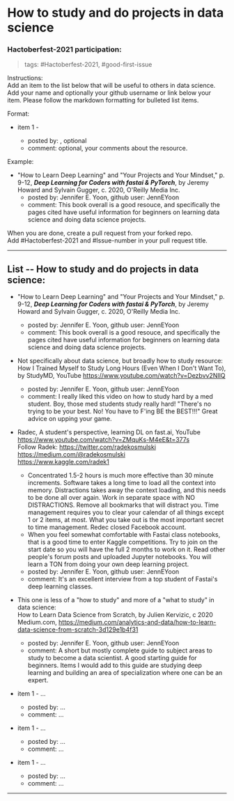 # How to study and do projects in data science  


### Hactoberfest-2021 participation:

> tags:  \#Hactoberfest-2021, \#good-first-issue  

Instructions:  
Add an item to the list below that will be useful to others in data science.  Add your name and optionally your github username or link below your item.  Please follow the markdown formatting for bulleted list items.  

Format:  

  * item 1 - <resource name and link>
      - posted by: <your name>, optional <your github username or link>  
      - comment: optional, your comments about the resource.  

Example:  

  * "How to Learn Deep Learning" and "Your Projects and Your Mindset," p. 9-12, ***Deep Learning for Coders with fastai & PyTorch***, by Jeremy Howard and Sylvain Gugger, c. 2020, O'Reilly Media Inc.    
      - posted by: Jennifer E. Yoon, github user: JennEYoon  
      - comment: This book overall is a good resouce, and specifically the pages cited have useful information for beginners on learning data science and doing data science projects.  

When you are done, create a pull request from your forked repo.  
Add #Hactoberfest-2021 and #Issue-number in your pull request title.  


-----  

## List -- How to study and do projects in data science: 

  * "How to Learn Deep Learning" and "Your Projects and Your Mindset," p. 9-12, ***Deep Learning for Coders with fastai & PyTorch***, by Jeremy Howard and Sylvain Gugger, c. 2020, O'Reilly Media Inc.    
      - posted by: Jennifer E. Yoon, github user: JennEYoon  
      - comment: This book overall is a good resouce, and specifically the pages cited have useful information for beginners on learning data science and doing data science projects.  

  * Not specifically about data science, but broadly how to study resource:    
    How I Trained Myself to Study Long Hours (Even When I Don't Want To), by StudyMD, YouTube https://www.youtube.com/watch?v=Dezbvv2NIlQ  
      - posted by: Jennifer E. Yoon, github user: JennEYoon  
      - comment: I really liked this video on how to study hard by a med student.  Boy, those med students study really hard!  "There's no trying to be your best. No! You have to F'ing BE the BEST!!!"  Great advice on upping your game.  
 

  * Radec, A student's perspective, learning DL on fast.ai, YouTube https://www.youtube.com/watch?v=ZMquKs-M4eE&t=377s    
    Follow Radek:
    https://twitter.com/radekosmulski  
    https://medium.com/@radekosmulski  
    https://www.kaggle.com/radek1  
 
     * Concentrated 1.5-2 hours is much more effective than 30 minute increments. Software takes a long time to load all the context into memory.  Distractions takes away the context loading, and this needs to be done all over again.  Work in separate space with NO DISTRACTIONS.  Remove all bookmarks that will distract you.  Time management requires you to clear your calendar of all things except 1 or 2 items, at most.  What you take out is the most important secret to time management.  Redec closed Facebook account.  
     * When you feel somewhat comfortable with Fastai class notebooks, that is a good time to enter Kaggle competitions. Try to join on the start date so you will have the full 2 months to work on it.  Read other people's forum posts and uploaded Jupyter notebooks.  You will learn a TON from doing your own deep learning project.  
      - posted by: Jennifer E. Yoon, github user: JennEYoon  
      - comment: It's an excellent interview from a top student of Fastai's deep learning classes.  


  * This one is less of a "how to study" and more of a "what to study" in data science:  
    How to Learn Data Science from Scratch, by Julien Kervizic, c 2020 Medium.com, https://medium.com/analytics-and-data/how-to-learn-data-science-from-scratch-3d129e1b4f31
      - posted by: Jennifer E. Yoon, github user: JennEYoon  
      - comment: A short but mostly complete guide to subject areas to study to become a data scientist. A good starting guide for beginners. Items I would add to this guide are studying deep learning and building an area of specialization where one can be an expert.     


  * item 1 - ... 
      - posted by: ...    
      - comment: ...  


  * item 1 - ... 
      - posted by: ...    
      - comment: ...  


  * item 1 - ... 
      - posted by: ...    
      - comment: ...  





-----  
<eof> 
